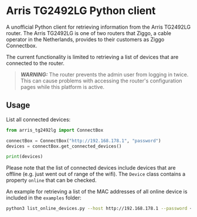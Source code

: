 # Arris TG2492LG Python client

A unofficial Python client for retrieving information from the Arris TG2492LG router. The Arris TG2492LG is one of two routers that Ziggo, a cable operator in the Netherlands, provides to their customers as Ziggo Connectbox.

The current functionality is limited to retrieving a list of devices that are connected to the router.

> **_WARNING:_** The router prevents the admin user from logging in twice. This can cause problems with accessing the router's configuration pages while this platform is active. 

## Usage

List all connected devices:

```python
from arris_tg2492lg import ConnectBox

connectBox = ConnectBox("http://192.168.178.1", "password")
devices = connectBox.get_connected_devices()

print(devices)

```

Please note that the list of connected devices include devices that are offline (e.g. just went out of range of the wifi). The `Device` class contains a property `online` that can be checked.

An example for retrieving a list of the MAC addresses of all online device is included in the `examples` folder:

```bash
python3 list_online_devices.py --host http://192.168.178.1 --password <password>
```
